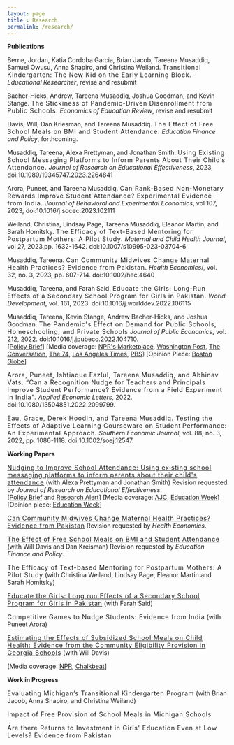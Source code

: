 ```yaml
---
layout: page
title : Research 
permalink: /research/
---
```


<div class="manual-post">
  
  <div class="manual sectionTitle"><strong>Publications</strong><br></div>


  <p> <div class="manual-content">
  Berne, Jordan, Katia Cordoba Garcia, Brian Jacob, Tareena Musaddiq, Samuel Owusu, Anna Shapiro, and Christina Weiland. <span style="letter-spacing: 1px !important;font-weight: 400">Transitional Kindergarten: The New Kid on the Early Learning Block.</span> <i>Educational Researcher</i>, revise and resubmit
  </div>
  </p>

  <p> <div class="manual-content">
  Bacher-Hicks, Andrew, Tareena Musaddiq, Joshua Goodman, and Kevin Stange. <span style="letter-spacing: 1px !important;font-weight: 400">The Stickiness of Pandemic-Driven Disenrollment from Public Schools.</span> <i>Economics of Education Review</i>, revise and resubmit
  </div>
  </p>

  <p> <div class="manual-content">
  Davis, Will, Dan Kriesman, and Tareena Musaddiq. <span style="letter-spacing: 1px !important;font-weight: 400">The Effect of Free School Meals on BMI and Student Attendance.</span> <i>Education Finance and Policy</i>, forthcoming.
  </div>
  </p>

  <p> <div class="manual-content">
  Musaddiq, Tareena, Alexa Prettyman, and Jonathan Smith. <span style="letter-spacing: 1px !important;font-weight: 400">Using Existing School Messaging Platforms to Inform Parents About Their Child’s Attendance.</span> <i>Journal of Research on Educational Effectiveness</i>, 2023, doi:10.1080/19345747.2023.2264841
  </div>
  </p>

  <p> <div class="manual-content">
  Arora, Puneet, and Tareena Musaddiq. <span style="letter-spacing: 1px !important;font-weight: 400">Can Rank-Based Non-Monetary Rewards Improve Student Attendance? Experimental Evidence from India.</span> <i>Journal of Behavioral and Experimental Economics</i>, vol 107, 2023, doi:10.1016/j.socec.2023.102111
  </div>
  </p>

  <p> <div class="manual-content">
  Weiland, Christina, Lindsay Page, Tareena Musaddiq, Eleanor Martin, and Sarah Homitsky. <span style="letter-spacing: 1px !important;font-weight: 400">The Efficacy of Text-Based Mentoring for Postpartum Mothers: A Pilot Study.</span> <i>Maternal and Child Health Journal</i>, vol 27, 2023,pp. 1632-1642. doi:10.1007/s10995-023-03704-6
  </div>
  </p>

  <p> <div class="manual-content">
  Musaddiq, Tareena. <span style="letter-spacing: 1px !important;font-weight: 400">Can Community Midwives Change Maternal Health Practices? Evidence from Pakistan.</span> <i>Health Economics</i>/, vol. 32, no. 3, 2023, pp. 607-714. doi:10.1002/hec.4640
  </div>
  </p>

  <p> <div class="manual-content">
  Musaddiq, Tareena, and Farah Said. <span style="letter-spacing: 1px !important;font-weight: 400">Educate the Girls: Long-Run Effects of a Secondary School Program for Girls in Pakistan.</span> <i>World Development</i>, vol. 161, 2023. doi:10.1016/j.worlddev.2022.106115
  </div>
  </p>

  <p> <div class="manual-content">
  Musaddiq, Tareena, Kevin Stange, Andrew Bacher-Hicks, and Joshua Goodman. <span style="letter-spacing: 1px !important;font-weight: 400">The Pandemic's Effect on Demand for Public Schools, Homeschooling, and Private Schools</span> <i>Journal of Public Economics</i>, vol. 212, 2022. doi:10.1016/j.jpubeco.2022.104710.
  <br>
  [<a href="/files/pandemic-effect-policy-brief.pdf">Policy Brief</a>]
  [Media coverage: <a href="https://www.marketplace.org/2021/09/23/public-schools-see-fewer-enrolled-kindergartners-whered-they-go/amp/">NPR's Marketplace</a>, <a href="https://www.washingtonpost.com/education/2022/01/30/public-education-crisis-enrollment-violence/">Washington Post</a>, <a href="https://theconversation.com/4-trends-in-public-school-enrollment-due-to-covid-19-168911">The Conversation</a>, <a href="https://www.the74million.org/article/the-week-in-covid-education-policy-many-parents-dont-plan-on-vaccinating-young-kids-schools-without-mask-policies-three-times-more-likely-to-see-outbreaks-more/">The 74</a>, <a href="https://www.latimes.com/world-nation/story/2022-04-18/homeschooling-surge-continues-despite-schools-reopening">Los Angeles Times</a>, <a href="https://www.pbs.org/newshour/education/as-u-s-schools-reopen-many-families-continue-to-opt-for-homeschooling">PBS</a>]
  [Opinion Piece: <a href="/files/BostonGlobe-2021-10-11.jpeg">Boston Globe</a>]
  </div>
  </p>

  <p> <div class="manual-content">
  <span style="letter-spacing: 1px !important;font-weight: 400"> Arora, Puneet, Ishtiaque Fazlul, Tareena Musaddiq, and Abhinav Vats. “Can a Recognition Nudge for
Teachers and Principals Improve Student Performance? Evidence from a Field Experiment in India".</span> <i>Applied Economic Letters</i>, 2022. doi:10.1080/13504851.2022.2099799.
  </div>
  </p>
  
  <p> <div class="manual-content">
  <span style="letter-spacing: 1px !important;font-weight: 400"> Eau, Grace, Derek Hoodin, and Tareena Musaddiq. Testing the Effects of Adaptive Learning Courseware on Student Performance: An Experimental Approach.</span> <i>Southern Economic Journal</i>, vol. 88, no. 3, 2022, pp. 1086-1118. doi:10.1002/soej.12547.
  </div>
  </p>


  <div class="manual sectionTitle"><strong>Working Papers</strong><br></div>

  <p> <div class="manual-content">
  <span style="letter-spacing: 1px !important;font-weight: 400"><a href="/files/messaging-nudge.pdf">Nudging to Improve School Attendance: Using existing school messaging platforms to inform parents about their child's attendance</a></span> (with Alexa Prettyman and Jonathan Smith) Revision requested by <i>Journal of Research on Educational Effectiveness</i>. 
  <br>
  [<a href="/files/attend-policy-brief.pdf">Policy Brief</a> and <a href="https://gpl.gsu.edu/publications/decrease-student-absenteeism/">Research Alert</a>]
  [Media coverage: <a href="https://www.ajc.com/news/local-education/schools-try-electronic-messages-reduce-absenteeism/h5cCMgB27vsZfIwOtNam8J/">AJC</a>, 
   <a href="https://www.edweek.org/ew/articles/2020/04/10/where-are-they-students-go-missing-in.html">Education Week</a>]
  [Opinion piece: <a href="https://www.edweek.org/ew/articles/2020/03/26/when-schools-close-vulnerable-families-are-left.html">Education Week</a>]
  </div>
  </p>
  
  <p> <div class="manual-content">
  <span style="letter-spacing: 1px !important;font-weight: 400"><a href="/files/community-midwives.pdf">Can Community Midwives Change Maternal Health Practices? Evidence from Pakistan</a></span> Revision requested by <i>Health Economics</i>.
  </div>
  </p>

  <p> <div class="manual-content">
  <span style="letter-spacing: 1px !important;font-weight: 400"><a href="https://gpl.gsu.edu/publications/school-meal-provision/">The Effect of Free School Meals on BMI and Student Attendance</a></span> (with Will Davis and Dan Kreisman) Revision requested by <i>Education Finance and Policy</i>.
  </div>
  </p>
  
  <p> <div class="manual-content">
  <span style="letter-spacing: 1px !important;font-weight: 400">The Efficacy of Text-based Mentoring for Postpartum Mothers: A Pilot Study</span> (with Christina Weiland, Lindsay Page, Eleanor Martin and Sarah Homitsky) 
  </div>
  </p>

  <p> <div class="manual-content">
  <span style="letter-spacing: 1px !important;font-weight: 400"><a href="/files/educate-girls-PK.pdf">Educate the Girls: Long run Effects of a Secondary School Program for Girls in Pakistan</a></span> (with Farah Said)
  </div>
  </p>

  <p> <div class="manual-content">
  <span style="letter-spacing: 1px !important;font-weight: 400">Competitive Games to Nudge Students: Evidence from India</span> (with Puneet Arora)
  </div>
  </p>
  
  <p> <div class="manual-content">
  <span style="letter-spacing: 1px !important;font-weight: 400"><a href="/files/schoolmeals.pdf">Estimating the Effects of Subsidized School Meals on Child Health: Evidence from the Community Eligibility Provision in Georgia Schools</a></span> (with Will Davis)
  <br><p>
  [Media coverage: <a href="https://kjzz.org/content/639969/arizona-provision-could-result-free-lunches-students">NPR</a>, 
   <a href="https://www.chalkbeat.org/posts/us/2018/05/04/free-school-lunch-for-all-meant-to-reduce-stigma-may-also-keep-students-healthier/">Chalkbeat</a>]</p>
  </div>
  </p>
  


  <div class="manual sectionTitle"><strong>Work in Progress</strong><br></div>
  
  <p> <div class="manual-content">
  <span style="letter-spacing: 1px !important;font-weight: 400">Evaluating Michigan’s Transitional Kindergarten Program</span> (with Brian Jacob, Anna Shapiro, and Christina Weiland) 
  </div>
  </p>
    
  <p> <div class="manual-content">
  <span style="letter-spacing: 1px !important;font-weight: 400">Impact of Free Provision of School Meals in Michigan Schools</span>
  </div>
  </p>
  
   <p> <div class="manual-content">
  <span style="letter-spacing: 1px !important;font-weight: 400">Are there Returns to Investment in Girls' Education Even at Low Levels? Evidence from Pakistan</span>
  </div>
  </p>



</div>
